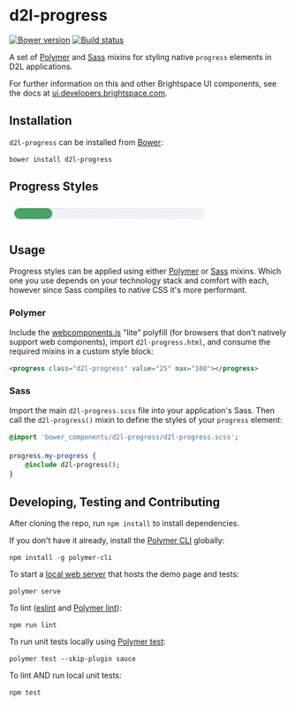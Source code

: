# d2l-progress

[![Bower version][bower-image]][bower-url]
[![Build status][ci-image]][ci-url]

A set of [Polymer](https://www.polymer-project.org/1.0/) and [Sass](http://sass-lang.com/) mixins for styling native `progress` elements in D2L applications.

For further information on this and other Brightspace UI components, see the docs at [ui.developers.brightspace.com](http://ui.developers.brightspace.com).

## Installation

`d2l-progress` can be installed from [Bower][bower-url]:
```shell
bower install d2l-progress
```

## Progress Styles

![screenshot of progress bar](/screenshots/progress.gif?raw=true)

## Usage

Progress styles can be applied using either [Polymer](https://www.polymer-project.org/1.0/) or [Sass](http://sass-lang.com/) mixins. Which one you use depends on your technology stack and comfort with each, however since Sass compiles to native CSS it's more performant.

### Polymer

Include the [webcomponents.js](http://webcomponents.org/polyfills/) "lite" polyfill (for browsers that don't natively support web components), import `d2l-progress.html`, and consume the required mixins in a custom style block:

<!---
```
<custom-element-demo>
  <template>
    <script src="../webcomponentsjs/webcomponents-lite.js"></script>
    <link rel="import" href="d2l-progress.html">
		<custom-style>
			<style is="custom-style">
				progress.d2l-progress {
					@apply --d2l-progress;
				}
				/* this is necessary to avoid white bleed over rounded corners in chrome and safari */
				progress.d2l-progress::-webkit-progress-bar {
					@apply --d2l-progress-webkit-progress-bar;
				}
				/* strangely, comma separating the selectors for these pseudo-elements causes them to break */
				progress.d2l-progress::-webkit-progress-value {
					@apply --d2l-progress-webkit-progress-value;
				}
				/* note: unable to get firefox to animate the width... seems animation is not implemented for progress in FF */
				progress.d2l-progress::-moz-progress-bar {
					@apply --d2l-progress-moz-progress-bar;
				}
				progress.d2l-progress::-ms-fill {
					@apply --d2l-progress-ms-fill;
				}
				/* these are necessary to avoid showing border when value is 0 */
				progress[value="0"].d2l-progress::-webkit-progress-value {
					@apply --d2l-progress-webkit-progress-value-no-progress;
				}
				progress[value="0"].d2l-progress::-moz-progress-bar {
					@apply --d2l-progress-moz-progress-bar-no-progress;
				}
			</style>
		</custom-style>
    <next-code-block></next-code-block>
  </template>
</custom-element-demo>
```
-->
```html
<progress class="d2l-progress" value="25" max="100"></progress>
```

### Sass

Import the main `d2l-progress.scss` file into your application's Sass. Then call the `d2l-progress()` mixin to define the styles of your `progress` element:

```sass
@import 'bower_components/d2l-progress/d2l-progress.scss';

progress.my-progress {
	@include d2l-progress();
}
```

## Developing, Testing and Contributing

After cloning the repo, run `npm install` to install dependencies.

If you don't have it already, install the [Polymer CLI](https://www.polymer-project.org/2.0/docs/tools/polymer-cli) globally:

```shell
npm install -g polymer-cli
```

To start a [local web server](https://www.polymer-project.org/2.0/docs/tools/polymer-cli-commands#serve) that hosts the demo page and tests:

```shell
polymer serve
```

To lint ([eslint](http://eslint.org/) and [Polymer lint](https://www.polymer-project.org/2.0/docs/tools/polymer-cli-commands#lint)):

```shell
npm run lint
```

To run unit tests locally using [Polymer test](https://www.polymer-project.org/2.0/docs/tools/polymer-cli-commands#tests):

```shell
polymer test --skip-plugin sauce
```

To lint AND run local unit tests:

```shell
npm test
```

[bower-url]: http://bower.io/search/?q=d2l-progress
[bower-image]: https://img.shields.io/bower/v/d2l-progress.svg
[ci-url]: https://travis-ci.org/BrightspaceUI/progress
[ci-image]: https://travis-ci.org/BrightspaceUI/progress.svg?branch=master
